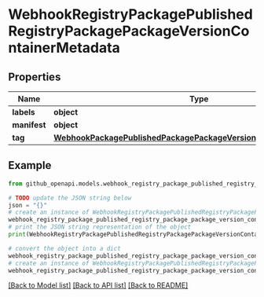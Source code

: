 # WebhookRegistryPackagePublishedRegistryPackagePackageVersionContainerMetadata


## Properties

Name | Type | Description | Notes
------------ | ------------- | ------------- | -------------
**labels** | **object** |  | [optional] 
**manifest** | **object** |  | [optional] 
**tag** | [**WebhookPackagePublishedPackagePackageVersionContainerMetadataTag**](WebhookPackagePublishedPackagePackageVersionContainerMetadataTag.md) |  | [optional] 

## Example

```python
from github_openapi.models.webhook_registry_package_published_registry_package_package_version_container_metadata import WebhookRegistryPackagePublishedRegistryPackagePackageVersionContainerMetadata

# TODO update the JSON string below
json = "{}"
# create an instance of WebhookRegistryPackagePublishedRegistryPackagePackageVersionContainerMetadata from a JSON string
webhook_registry_package_published_registry_package_package_version_container_metadata_instance = WebhookRegistryPackagePublishedRegistryPackagePackageVersionContainerMetadata.from_json(json)
# print the JSON string representation of the object
print(WebhookRegistryPackagePublishedRegistryPackagePackageVersionContainerMetadata.to_json())

# convert the object into a dict
webhook_registry_package_published_registry_package_package_version_container_metadata_dict = webhook_registry_package_published_registry_package_package_version_container_metadata_instance.to_dict()
# create an instance of WebhookRegistryPackagePublishedRegistryPackagePackageVersionContainerMetadata from a dict
webhook_registry_package_published_registry_package_package_version_container_metadata_from_dict = WebhookRegistryPackagePublishedRegistryPackagePackageVersionContainerMetadata.from_dict(webhook_registry_package_published_registry_package_package_version_container_metadata_dict)
```
[[Back to Model list]](../README.md#documentation-for-models) [[Back to API list]](../README.md#documentation-for-api-endpoints) [[Back to README]](../README.md)


